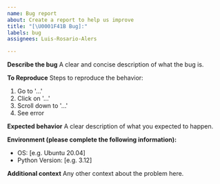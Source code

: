 ```yaml
---
name: Bug report
about: Create a report to help us improve
title: "[\U0001F41B Bug]:"
labels: bug
assignees: Luis-Rosario-Alers

---
```


**Describe the bug**
A clear and concise description of what the bug is.

**To Reproduce**
Steps to reproduce the behavior:
1. Go to '...'
2. Click on '...'
3. Scroll down to '...'
4. See error

**Expected behavior**
A clear description of what you expected to happen.

**Environment (please complete the following information):**
- OS: [e.g. Ubuntu 20.04]
- Python Version: [e.g. 3.12]

**Additional context**
Any other context about the problem here.
